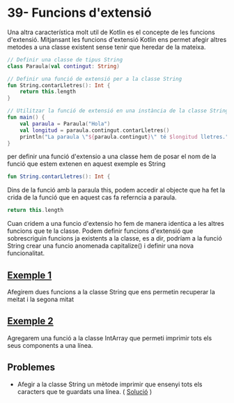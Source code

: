 # 39- Funcions d'extensió

Una altra característica molt util de Kotlin es el concepte de les funcions d'extensió. Mitjansant les funcions d'extensió Kotlin ens permet afegir altres metodes a una classe existent sense tenir que heredar de la mateixa.

```kotlin
// Definir una classe de tipus String
class Paraula(val contingut: String)

// Definir una funció de extensió per a la classe String
fun String.contarLletres(): Int {
    return this.length
}

// Utilitzar la funció de extensió en una instància de la classe String
fun main() {
    val paraula = Paraula("Hola")
    val longitud = paraula.contingut.contarLletres()
    println("La paraula \"${paraula.contingut}\" té $longitud lletres.")
}
```

per definir una funció d'extensio a una classe hem de posar el nom de la funció que estem extenen en aquest exemple es String 

```kotlin
fun String.contarLletres(): Int {
```

Dins de la funció amb la paraula this, podem accedir al objecte que ha fet la crida de la funció que en aquest cas fa referncia a paraula.

```kotlin
return this.length
```

Cuan cridem a una funcio d'extensio ho fem de manera identica a les altres funcions que te la classe. Podem definir funcions d'extensió que sobrescriguin funcions ja existents a la classe, es a dir, podríam a la funció String crear una funcio anomenada capitalize() i definir una nova funcionalitat.

## [Exemple 1](https://github.com/marcmoiagese/curskotlin/blob/master/39-Funcions_d_extensio/Exemple1/src/main/kotlin/Main.kt)

Afegirem dues funcions a la classe String que ens permetin recuperar la meitat i la segona mitat

## [Exemple 2](https://github.com/marcmoiagese/curskotlin/blob/master/39-Funcions_d_extensio/Exemple2/src/main/kotlin/Main.kt)

Agregarem una funció a la classe IntArray que permeti imprimir tots els seus components a una línea.

## Problemes

- Afegir a la classe String un mètode imprimir que ensenyi tots els caracters que te guardats una línea. ( [Solució]() )

